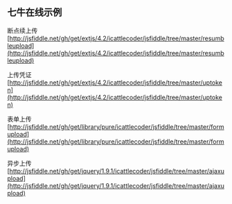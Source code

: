 七牛在线示例
---
断点续上传
[http://jsfiddle.net/gh/get/extjs/4.2/icattlecoder/jsfiddle/tree/master/resumbleupload](http://jsfiddle.net/gh/get/extjs/4.2/icattlecoder/jsfiddle/tree/master/resumbleupload)

上传凭证
[http://jsfiddle.net/gh/get/extjs/4.2/icattlecoder/jsfiddle/tree/master/uptoken](http://jsfiddle.net/gh/get/extjs/4.2/icattlecoder/jsfiddle/tree/master/uptoken)

表单上传
[http://jsfiddle.net/gh/get/library/pure/icattlecoder/jsfiddle/tree/master/formupload](http://jsfiddle.net/gh/get/library/pure/icattlecoder/jsfiddle/tree/master/formupload)

异步上传
[http://jsfiddle.net/gh/get/jquery/1.9.1/icattlecoder/jsfiddle/tree/master/ajaxupload](http://jsfiddle.net/gh/get/jquery/1.9.1/icattlecoder/jsfiddle/tree/master/ajaxupload)
